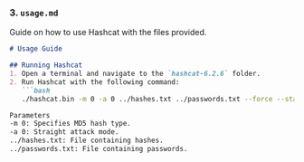 
### 3. `usage.md`
Guide on how to use Hashcat with the files provided.

```markdown
# Usage Guide

## Running Hashcat
1. Open a terminal and navigate to the `hashcat-6.2.6` folder.
2. Run Hashcat with the following command:
   ```bash
   ./hashcat.bin -m 0 -a 0 ../hashes.txt ../passwords.txt --force --status

Parameters
-m 0: Specifies MD5 hash type.
-a 0: Straight attack mode.
../hashes.txt: File containing hashes.
../passwords.txt: File containing passwords.
